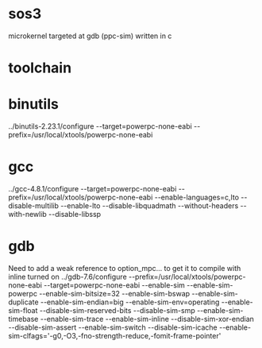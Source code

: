 sos3
====

microkernel targeted at gdb (ppc-sim) written in c

toolchain
=========

 binutils
 ========

 ../binutils-2.23.1/configure --target=powerpc-none-eabi --prefix=/usr/local/xtools/powerpc-none-eabi
 
 gcc
 ===

 ../gcc-4.8.1/configure --target=powerpc-none-eabi --prefix=/usr/local/xtools/powerpc-none-eabi --enable-languages=c,lto --disable-multilib --enable-lto --disable-libquadmath --without-headers --with-newlib --disable-libssp

 gdb
 ===

 Need to add a weak reference to option_mpc... to get it to compile with inline turned on
 ../gdb-7.6/configure --prefix=/usr/local/xtools/powerpc-none-eabi --target=powerpc-none-eabi --enable-sim --enable-sim-powerpc --enable-sim-bitsize=32 --enable-sim-bswap --enable-sim-duplicate --enable-sim-endian=big --enable-sim-env=operating --enable-sim-float --disable-sim-reserved-bits --disable-sim-smp --enable-sim-timebase --enable-sim-trace --enable-sim-inline --disable-sim-xor-endian --disable-sim-assert --enable-sim-switch --disable-sim-icache --enable-sim-clfags='-g0,-O3,-fno-strength-reduce,-fomit-frame-pointer'

